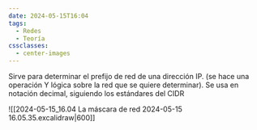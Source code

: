 ```yaml
---
date: 2024-05-15T16:04
tags:
  - Redes
  - Teoría
cssclasses:
  - center-images
---
```

Sirve para determinar el prefijo de red de una dirección IP. (se hace una operación Y lógica sobre la red que se quiere determinar). Se usa en notación decimal, siguiendo los estándares del CIDR

![[2024-05-15_16.04 La máscara de red 2024-05-15 16.05.35.excalidraw|600]]
